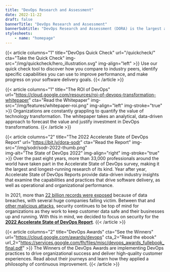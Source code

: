 ```yaml
---
title: "DevOps Research and Assessment"
date: 2022-11-22
draft: false
bannerTitle: "DevOps Research and Assessment"
bannerSubtitle: "DevOps Research and Assessment (DORA) is the largest and longest running research program of its kind, that seeks to understand the capabilities that drive software delivery and operations performance. DORA helps teams apply those capabilities, leading to better organizational performance."
stylesheets:
    - name: "homepage"
---
```


{{< article columns="1" 
    title="DevOps Quick Check" 
    url="/quickcheck/"
    cta="Take the Quick Check" 
    img-src="/img/quickcheck/hero_illustration.svg" 
    img-align="left" 
    >}}
Use our quick check tool to discover how you compare to industry peers, identify specific capabilities you can use to improve performance, and make progress on your software delivery goals.
{{< /article >}}

{{< article 
    columns="1" 
    title="The ROI of DevOps" 
    url="https://cloud.google.com/resources/roi-of-devops-transformation-whitepaper"
    cta="Read the Whitepaper"
    img-src="/img/features/whitepaper-roi.png"
    img-align="left"
    img-stroke="true" >}}
Organizations are constantly grappling to quantify the value of technology transformation. The whitepaper takes an analytical, data-driven approach to forecast the value and justify investment in DevOps transformations.
{{< /article >}}

{{< article columns="2" 
    title="The 2022 Accelerate State of DevOps Report" 
    url="https://bit.ly/dora-sodr"
    cta="Read the Report"
    img-src="/img/sodr/sodr-2022-thumb.png"  
    img-alt="The State of DevOps 2022" 
    img-align="right"
    img-stroke="true"
    >}}
Over the past eight years, more than 33,000 professionals around the world have taken part in the Accelerate State of DevOps survey, making it the largest and longest-running research of its kind. Year after year, Accelerate State of DevOps Reports provide data-driven industry insights that examine the capabilities and practices that drive software delivery, as well as operational and organizational performance.

In 2021, more than [22 billion records were exposed](https://www.securitymagazine.com/articles/97046-over-22-billion-records-exposed-in-2021) because of data breaches, with several huge companies falling victim. Between that and [other malicious attacks](https://www.npr.org/2021/04/16/985439655/a-worst-nightmare-cyberattack-the-untold-story-of-the-solarwinds-hack), security continues to be top of mind for organizations as they work to keep customer data safe and their businesses up and running. With this in mind, we decided to focus on security for the **[2022 Accelerate State of DevOps Report](https://bit.ly/dora-sodr)**.
{{< /article >}}

{{< article 
    columns="2" 
    title="DevOps Awards" 
    cta="See the Winners"
    url="https://cloud.google.com/awards/devops" 
    cta_2="Read the ebook"
    url_2="https://services.google.com/fh/files/misc/devops_awards_fullebook_final.pdf" 
    >}}
The Winners of the DevOps Awards are implementing DevOps practices to drive organizational success and deliver high-quality customer experiences. Read about their journeys and learn how they applied a philosophy of continuous improvement.
{{< /article >}}
